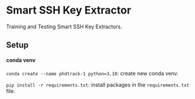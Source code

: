 # Smart SSH Key Extractor

Training and Testing Smart SSH Key Extractors.

## Setup

#### conda venv

`conda create --name phdtrack-1 python=3.10`: create new conda venv.

`pip install -r requirements.txt`: install packages in the `requirements.txt` file.
